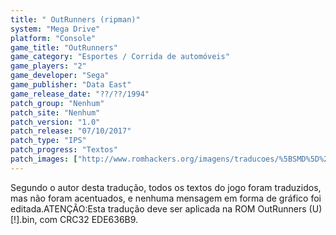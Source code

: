 ```yaml
---
title: " OutRunners (ripman)"
system: "Mega Drive"
platform: "Console"
game_title: "OutRunners"
game_category: "Esportes / Corrida de automóveis"
game_players: "2"
game_developer: "Sega"
game_publisher: "Data East"
game_release_date: "??/??/1994"
patch_group: "Nenhum"
patch_site: "Nenhum"
patch_version: "1.0"
patch_release: "07/10/2017"
patch_type: "IPS"
patch_progress: "Textos"
patch_images: ["http://www.romhackers.org/imagens/traducoes/%5BSMD%5D%20OutRunners%20-%20ripman%20-%201.png","http://www.romhackers.org/imagens/traducoes/%5BSMD%5D%20OutRunners%20-%20ripman%20-%202.png","http://www.romhackers.org/imagens/traducoes/%5BSMD%5D%20OutRunners%20-%20ripman%20-%203.png"]
---
```

Segundo o autor desta tradução, todos os textos do jogo foram traduzidos, mas não foram acentuados, e nenhuma mensagem em forma de gráfico foi editada.ATENÇÃO:Esta tradução deve ser aplicada na ROM OutRunners (U) [!].bin, com CRC32 EDE636B9.